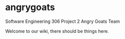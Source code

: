 # angrygoats
Software Engineering 306 Project 2 Angry Goats Team

Welcome to our wiki, there should be things here.
